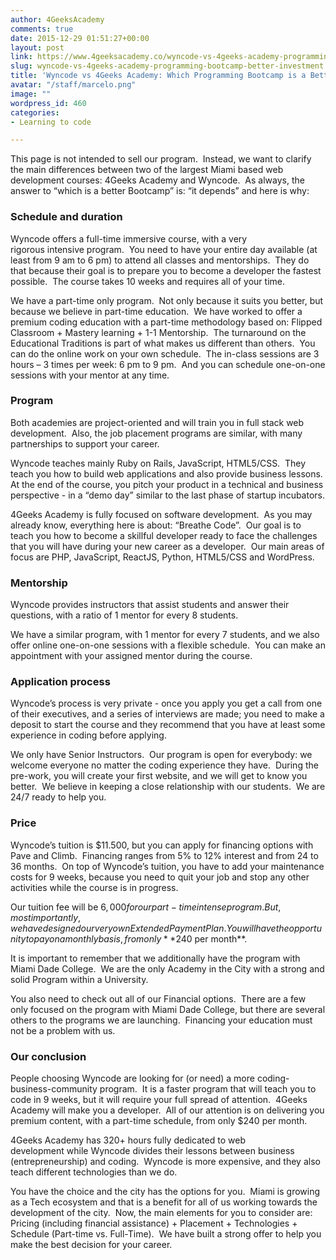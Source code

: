 ```yaml
---
author: 4GeeksAcademy
comments: true
date: 2015-12-29 01:51:27+00:00
layout: post
link: https://www.4geeksacademy.co/wyncode-vs-4geeks-academy-programming-bootcamp-better-investment/
slug: wyncode-vs-4geeks-academy-programming-bootcamp-better-investment
title: 'Wyncode vs 4Geeks Academy: Which Programming Bootcamp is a Better Investment?'
avatar: "/staff/marcelo.png"
image: ""
wordpress_id: 460
categories:
- Learning to code

---
```


This page is not intended to sell our program.  Instead, we want to clarify the main differences between two of the largest Miami based web development courses: 4Geeks Academy and Wyncode.  As always, the answer to “which is a better Bootcamp” is: “it depends” and here is why:


### Schedule and duration


Wyncode offers a full-time immersive course, with a very rigorous intensive program.  You need to have your entire day available (at least from 9 am to 6 pm) to attend all classes and mentorships.  They do that because their goal is to prepare you to become a developer the fastest possible.  The course takes 10 weeks and requires all of your time.

We have a part-time only program.  Not only because it suits you better, but because we believe in part-time education.  We have worked to offer a premium coding education with a part-time methodology based on: Flipped Classroom + Mastery learning + 1-1 Mentorship.  The turnaround on the Educational Traditions is part of what makes us different than others.  You can do the online work on your own schedule.  The in-class sessions are 3 hours – 3 times per week: 6 pm to 9 pm.  And you can schedule one-on-one sessions with your mentor at any time.


### Program


Both academies are project-oriented and will train you in full stack web development.  Also, the job placement programs are similar, with many partnerships to support your career.

Wyncode teaches mainly Ruby on Rails, JavaScript, HTML5/CSS.  They teach you how to build web applications and also provide business lessons.  At the end of the course, you pitch your product in a technical and business perspective - in a “demo day” similar to the last phase of startup incubators.

4Geeks Academy is fully focused on software development.  As you may already know, everything here is about: “Breathe Code”.  Our goal is to teach you how to become a skillful developer ready to face the challenges that you will have during your new career as a developer.  Our main areas of focus are PHP, JavaScript, ReactJS, Python, HTML5/CSS and WordPress.


### Mentorship


Wyncode provides instructors that assist students and answer their questions, with a ratio of 1 mentor for every 8 students.

We have a similar program, with 1 mentor for every 7 students, and we also offer online one-on-one sessions with a flexible schedule.  You can make an appointment with your assigned mentor during the course.


### Application process


Wyncode’s process is very private - once you apply you get a call from one of their executives, and a series of interviews are made; you need to make a deposit to start the course and they recommend that you have at least some experience in coding before applying.

We only have Senior Instructors.  Our program is open for everybody: we welcome everyone no matter the coding experience they have.  During the pre-work, you will create your first website, and we will get to know you better.  We believe in keeping a close relationship with our students.  We are 24/7 ready to help you.


### Price


Wyncode’s tuition is $11.500, but you can apply for financing options with Pave and Climb.  Financing ranges from 5% to 12% interest and from 24 to 36 months.  On top of Wyncode’s tuition, you have to add your maintenance costs for 9 weeks, because you need to quit your job and stop any other activities while the course is in progress.

Our tuition fee will be $6,000 for our part-time intense program.  But, most importantly, we have designed our very own Extended Payment Plan.  You will have the opportunity to pay on a monthly basis, from only **$240 per month**.

It is important to remember that we additionally have the program with Miami Dade College.  We are the only Academy in the City with a strong and solid Program within a University.

You also need to check out all of our Financial options.  There are a few only focused on the program with Miami Dade College, but there are several others to the programs we are launching.  Financing your education must not be a problem with us.


### Our conclusion


People choosing Wyncode are looking for (or need) a more coding-business-community program.  It is a faster program that will teach you to code in 9 weeks, but it will require your full spread of attention.  4Geeks Academy will make you a developer.  All of our attention is on delivering you premium content, with a part-time schedule, from only $240 per month.

4Geeks Academy has 320+ hours fully dedicated to web development while Wyncode divides their lessons between business (entrepreneurship) and coding.  Wyncode is more expensive, and they also teach different technologies than we do.

You have the choice and the city has the options for you.  Miami is growing as a Tech ecosystem and that is a benefit for all of us working towards the development of the city.  Now, the main elements for you to consider are: Pricing (including financial assistance) + Placement + Technologies + Schedule (Part-time vs. Full-Time).  We have built a strong offer to help you make the best decision for your career.


### 
